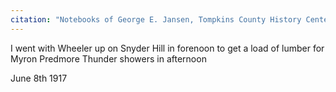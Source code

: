 ```yaml
---
citation: "Notebooks of George E. Jansen, Tompkins County History Center" 
---
```

I went with Wheeler up on Snyder Hill in forenoon to get a load of lumber for Myron Predmore Thunder showers in afternoon

June 8th 1917
